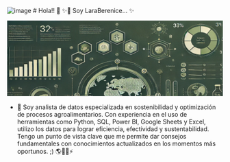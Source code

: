 ![image](https://github.com/user-attachments/assets/70bb8b8e-b3ce-48a3-ae6f-5c4cb1db8434)  # Hola!! 👋 ✨🔭 Soy LaraBerenice... ✨

![Nueva Imagen](https://github.com/LaraBerenice/Repo_Imagenes/blob/main/xx.png)

- 🌱 Soy analista de datos especializada en sostenibilidad y optimización de procesos agroalimentarios. Con experiencia en el uso de herramientas como Python, SQL, Power BI, Google Sheets y Excel, utilizo los datos para lograr eficiencia, efectividad y sustentabilidad. Tengo un punto de vista clave que me permite dar consejos fundamentales con conocimientos actualizados en los momentos más oportunos. ;) 🌎🍃😄⚡

